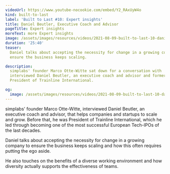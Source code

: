 ```yaml
---
videoUrl: https://www.youtube-nocookie.com/embed/Y2_RAxUyW4o
kind: built-to-last
label: 'Built to Last #10: Expert insights'
title: Daniel Beutler, Executive Coach and Advisor
pageTitle: Expert insights
moreText: more Expert insights
image: /assets/images/resources/videos/2021-08-09-built-to-last-10-daniel-beutler/daniel.jpg
duration: '25:40'
teaser:
  Daniel talks about accepting the necessity for change in a growing company to
  ensure the business keeps scaling.

description:
  simplabs' founder Marco Otte-Witte sat down for a conversation with
  interviewed Daniel Beutler, an executive coach and advisor and former
  President of Trainline International.

og:
  image: /assets/images/resources/videos/2021-08-09-built-to-last-10-daniel-beutler/og-image.png
---
```


simplabs' founder Marco Otte-Witte, interviewed Daniel Beutler, an executive
coach and advisor, that helps companies and startups to scale and grow. Before
that, he was President of Trainline International, which he led through becoming
one of the most successful European Tech-IPOs of the last decades.

Daniel talks about accepting the necessity for change in a growing company to
ensure the business keeps scaling and how this often requires putting the ego
aside.

He also touches on the benefits of a diverse working environment and how
diversity actually supports the effectiveness of teams.
